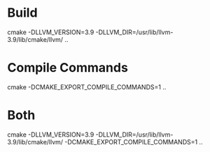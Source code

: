 # Build
cmake -DLLVM_VERSION=3.9 -DLLVM_DIR=/usr/lib/llvm-3.9/lib/cmake/llvm/ ..

# Compile Commands
cmake -DCMAKE_EXPORT_COMPILE_COMMANDS=1 ..

# Both
cmake -DLLVM_VERSION=3.9 -DLLVM_DIR=/usr/lib/llvm-3.9/lib/cmake/llvm/ -DCMAKE_EXPORT_COMPILE_COMMANDS=1 ..


